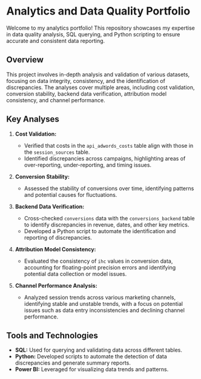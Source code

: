 # Analytics and Data Quality Portfolio

Welcome to my analytics portfolio! This repository showcases my expertise in data quality analysis, SQL querying, and Python scripting to ensure accurate and consistent data reporting.

## Overview

This project involves in-depth analysis and validation of various datasets, focusing on data integrity, consistency, and the identification of discrepancies. The analyses cover multiple areas, including cost validation, conversion stability, backend data verification, attribution model consistency, and channel performance.

## Key Analyses

1. **Cost Validation:**
   - Verified that costs in the `api_adwords_costs` table align with those in the `session_sources` table.
   - Identified discrepancies across campaigns, highlighting areas of over-reporting, under-reporting, and timing issues.

2. **Conversion Stability:**
   - Assessed the stability of conversions over time, identifying patterns and potential causes for fluctuations.

3. **Backend Data Verification:**
   - Cross-checked `conversions` data with the `conversions_backend` table to identify discrepancies in revenue, dates, and other key metrics.
   - Developed a Python script to automate the identification and reporting of discrepancies.

4. **Attribution Model Consistency:**
   - Evaluated the consistency of `ihc` values in conversion data, accounting for floating-point precision errors and identifying potential data collection or model issues.

5. **Channel Performance Analysis:**
   - Analyzed session trends across various marketing channels, identifying stable and unstable trends, with a focus on potential issues such as data entry inconsistencies and declining channel performance.

## Tools and Technologies

- **SQL:** Used for querying and validating data across different tables.
- **Python:** Developed scripts to automate the detection of data discrepancies and generate summary reports.
- **Power BI:** Leveraged for visualizing data trends and patterns.
